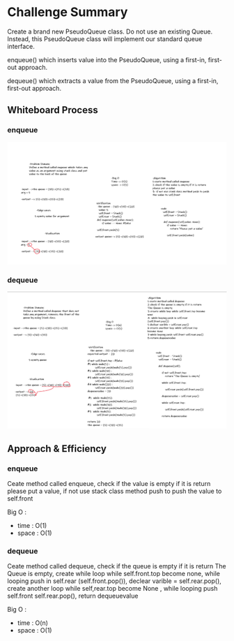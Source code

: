 # Challenge Summary
Create a brand new PseudoQueue class. Do not use an existing Queue. Instead, this PseudoQueue class will implement our standard queue interface.

enqueue() which inserts value into the PseudoQueue, using a first-in, first-out approach.

dequeue() which extracts a value from the PseudoQueue, using a first-in, first-out approach.

## Whiteboard Process

### enqueue

![0](enqueue_push.png)


### dequeue

![0](dequeue_pop.png)


## Approach & Efficiency

### enqueue

Ceate method called enqueue, check if the value is empty if it is return
please put a value, if not use stack class method push to push
the value to self.front

Big O :
* time : O(1)
* space : O(1)

### dequeue

Ceate method called dequeue, check if the queue is empty if it is return The Queue is empty, create while loop while self.front.top become none, while looping push in self.rear (self.front.pop()), declear varible = self.rear.pop(), create another loop while self,rear.top become None , while looping push self.front self.rear.pop(), return dequeuevalue

Big O :
* time : O(n)
* space : O(1)


